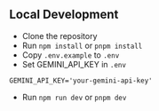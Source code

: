 ## Local Development

- Clone the repository
- Run `npm install` or `pnpm install`
- Copy `.env.example` to `.env`
- Set GEMINI_API_KEY in `.env`

```
GEMINI_API_KEY='your-gemini-api-key'
```

- Run `npm run dev` or `pnpm dev`
